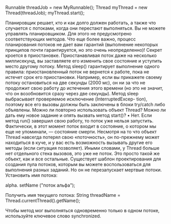 Runnable threadJob = new MyRunnable();
Thread myThread = new Thread(threadJob);
myThread.start();

Планировщик решает, кто и как долго должен работать, а также что случается с потоками, когда они перестают выполняться.
Вы не можете управлять планировщиком. Для этого не предусмотрено соответствующих методов. Что еще более важно, процесс планирования потоков не дает вам гарантий (выполнение некоторых принципов почти гарантируется, но это очень неопределенно)!
Секрет кроется в приостановке. Приостанавливая поток даже на несколько миллисекунд, вы заставляете его изменить свое состояние и уступить место другому потоку. Метод sleep() гарантирует выполнение одного правила: приостановленный поток не вернется к работе, пока не истечет срок его приостановки. Например, если вы прикажете своему потоку остановиться на две секунды (2000 мс), он ни за что не продолжит свою работу до истечения этого времени (но это не значит, что он возобновится сразу через две секунды). Метод sleep выбрасывает проверяемое исключение (InterruptedExcep- tion), поэтому все его вызовы должны быть заключены в блоки try/catch либо объявлены.
Можно ли повторно использовать объект Thread? Можно ли дать ему новое задание и опять вызвать метод start()?
• Нет. Если метод run() завершил свою работу, то поток уже нельзя запустить. Фактически, в этот момент поток входит в состояние, о котором мы еще не упоминали, — состояние смерти. Несмотря на то что объект Thread навсегда потерял свою «поточность», он по-прежнему может находиться в куче, и у вас есть возможность вызывать другие его методы (если ситуация позволяет). Иными словами, у Thread больше нет отдельного стека вызовов, это уже не поток. Это просто такой же объект, как и все остальные.
Существует шаблон проектирования для создания пула потоков, которым вы можете воспользоваться для выполнения разных заданий. Но он не перезапускает мертвые потоки.
Установить имя потока:

alpha. setName ("поток альфа");

Получить имя текущего потока:
String threadName = Thread.currentThread().getName();

Чтобы метод мог выполняться одновременно только в одном потоке, используйте ключевое слово synchronized.
